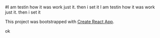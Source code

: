 #I am testin how it was work just it. then i set it
I am testin how it was work just it. then i set it

This project was bootstrapped with [Create React App](https://millionaire-helping-agency.netlify.app/).

ok 
